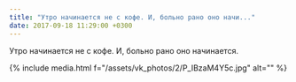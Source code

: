 ```yaml
---
title: "Утро начинается не с кофе. И, больно рано оно начи..."
date: 2017-09-18 11:29:00 +0300
---
```


Утро начинается не с кофе. И, больно рано оно начинается.

{% include media.html f="/assets/vk_photos/2/P_IBzaM4Y5c.jpg" alt="" %}
